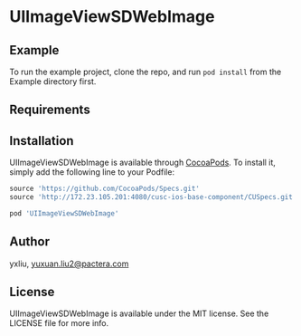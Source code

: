 # UIImageViewSDWebImage

## Example

To run the example project, clone the repo, and run `pod install` from the Example directory first.

## Requirements

## Installation

UIImageViewSDWebImage is available through [CocoaPods](http://cocoapods.org). To install
it, simply add the following line to your Podfile:

```ruby
source 'https://github.com/CocoaPods/Specs.git'
source 'http://172.23.105.201:4080/cusc-ios-base-component/CUSpecs.git'

pod 'UIImageViewSDWebImage'
```

## Author

yxliu, yuxuan.liu2@pactera.com

## License

UIImageViewSDWebImage is available under the MIT license. See the LICENSE file for more info.

